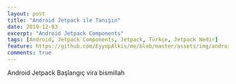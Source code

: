 ```yaml
---
layout: post
title: "Android Jetpack ile Tanışın"
date: 2019-12-03
excerpt: "Android Jetpack Components"
tags: [Android, Jetpack Components, Jetpack, Türkçe, Jetpack Nedir]
feature: https://github.com/EyyupAlkis/me/blob/master/assets/img/android-jetpack.png
comments: true
---
```

Android Jetpack Başlangıç vira bismillah
